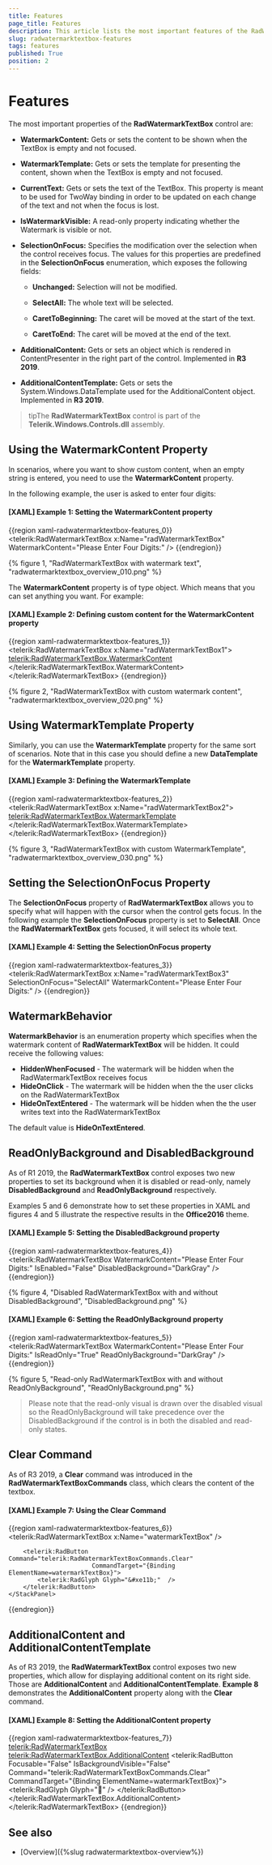 ```yaml
---
title: Features
page_title: Features
description: This article lists the most important features of the RadWatermarkTextBox.
slug: radwatermarktextbox-features
tags: features
published: True
position: 2
---
```


# Features

The most important properties of the __RadWatermarkTextBox__ control are:      

* __WatermarkContent:__ Gets or sets the content to be shown when the TextBox is empty and not focused.

* __WatermarkTemplate:__ Gets or sets the template for presenting the content, shown when the TextBox is empty and not focused.

* __CurrentText:__ Gets or sets the text of the TextBox. This property is meant to be used for TwoWay binding in order to be updated on each change of the text and not when the focus is lost.

* __IsWatermarkVisible:__ A read-only property indicating whether the Watermark is visible or not.

* __SelectionOnFocus:__ Specifies the modification over the selection when the control receives focus. The values for this properties are predefined in the __SelectionOnFocus__ enumeration, which exposes the following fields:

	* __Unchanged:__ Selection will not be modified.

	* __SelectAll:__ The whole text will be selected.

	* __CaretToBeginning:__ The caret will be moved at the start of the text.

	* __CaretToEnd:__ The caret will be moved at the end of the text.

* __AdditionalContent:__ Gets or sets an object which is rendered in ContentPresenter in the right part of the control. Implemented in __R3 2019__.

* __AdditionalContentTemplate:__ Gets or sets the System.Windows.DataTemplate used for the AdditionalContent object. Implemented in __R3 2019__.

>tipThe __RadWatermarkTextBox__ control is part of the __Telerik.Windows.Controls.dll__ assembly.

## Using the WatermarkContent Property

In scenarios, where you want to show custom content, when an empty string is entered, you need to use the __WatermarkContent__ property.

In the following example, the user is asked to enter four digits:

#### __[XAML] Example 1: Setting the WatermarkContent property__

{{region xaml-radwatermarktextbox-features_0}}
	<telerik:RadWatermarkTextBox x:Name="radWatermarkTextBox" WatermarkContent="Please Enter Four Digits:" />
{{endregion}}

{% figure 1, "RadWatermarkTextBox with watermark text", "radwatermarktextbox_overview_010.png" %}

The __WatermarkContent__ property is of type object. Which means that you can set anything you want. For example:

#### __[XAML] Example 2: Defining custom content for the WatermarkContent property__

{{region xaml-radwatermarktextbox-features_1}}
	<telerik:RadWatermarkTextBox x:Name="radWatermarkTextBox1">
	    <telerik:RadWatermarkTextBox.WatermarkContent>
	        <StackPanel Orientation="Horizontal">
	            <Image Source="/Silverlight.Help.RadMaskedTextBox;component/Images/EURFlag.png" />
	            <TextBlock Margin="3,0,0,0" Text="Please Enter Four Digits" />
	        </StackPanel>
	    </telerik:RadWatermarkTextBox.WatermarkContent>
	</telerik:RadWatermarkTextBox>
{{endregion}}

{% figure 2, "RadWatermarkTextBox with custom watermark content", "radwatermarktextbox_overview_020.png" %}

## Using WatermarkTemplate Property

Similarly, you can use the __WatermarkTemplate__ property for the same sort of scenarios. Note that in this case you should define a new __DataTemplate__ for the __WatermarkTemplate__ property.

#### __[XAML] Example 3: Defining the WatermarkTemplate__

{{region xaml-radwatermarktextbox-features_2}}
	<telerik:RadWatermarkTextBox x:Name="radWatermarkTextBox2">
	    <telerik:RadWatermarkTextBox.WatermarkTemplate>
	        <DataTemplate>
	            <StackPanel Orientation="Horizontal">
	                <Image Source="/Silverlight.Help.RadMaskedTextBox;component/Images/EURFlag.png" />
	                <TextBlock Margin="3,0,0,0" Text="Please Enter Four Digits" />
	            </StackPanel>
	        </DataTemplate>
	    </telerik:RadWatermarkTextBox.WatermarkTemplate>
	</telerik:RadWatermarkTextBox>
{{endregion}}

{% figure 3, "RadWatermarkTextBox with custom WatermarkTemplate", "radwatermarktextbox_overview_030.png" %}

## Setting the SelectionOnFocus Property

The __SelectionOnFocus__ property of __RadWatermarkTextBox__ allows you to specify what will happen with the cursor when the control gets focus. In the following example the __SelectionOnFocus__ property is set to __SelectAll__. Once the __RadWatermarkTextBox__ gets focused, it will select its whole text.

#### __[XAML] Example 4: Setting the SelectionOnFocus property__

{{region xaml-radwatermarktextbox-features_3}}
	<telerik:RadWatermarkTextBox x:Name="radWatermarkTextBox3" 
	                             SelectionOnFocus="SelectAll"
	                             WatermarkContent="Please Enter Four Digits:" />
{{endregion}}

## WatermarkBehavior

__WatermarkBehavior__ is an enumeration property which specifies when the watermark content of __RadWatermarkTextBox__ will be hidden.  It could receive the following values:

* __HiddenWhenFocused__ - The watermark will be hidden when the RadWatermarkTextBox receives focus
* __HideOnClick__ - The watermark will be hidden when the the user clicks on the RadWatermarkTextBox
* __HideOnTextEntered__ - The watermark will be hidden when the the user writes text into the RadWatermarkTextBox

The default value is __HideOnTextEntered__.

## ReadOnlyBackground and DisabledBackground

As of R1 2019, the __RadWatermarkTextBox__ control exposes two new properties to set its background when it is disabled or read-only, namely **DisabledBackground** and **ReadOnlyBackground** respectively.

Examples 5 and 6 demonstrate how to set these properties in XAML and figures 4 and 5 illustrate the respective results in the **Office2016** theme.

#### __[XAML] Example 5: Setting the DisabledBackground property__

{{region xaml-radwatermarktextbox-features_4}}
        <telerik:RadWatermarkTextBox WatermarkContent="Please Enter Four Digits:" IsEnabled="False" DisabledBackground="DarkGray" />
{{endregion}}

{% figure 4, "Disabled RadWatermarkTextBox with and without DisabledBackground", "DisabledBackground.png" %}

#### __[XAML] Example 6: Setting the ReadOnlyBackground property__

{{region xaml-radwatermarktextbox-features_5}}
        <telerik:RadWatermarkTextBox WatermarkContent="Please Enter Four Digits:" IsReadOnly="True" ReadOnlyBackground="DarkGray" />
{{endregion}}

{% figure 5, "Read-only RadWatermarkTextBox with and without ReadOnlyBackground", "ReadOnlyBackground.png" %}

>Please note that the read-only visual is drawn over the disabled visual so the ReadOnlyBackground will take precedence over the DisabledBackground if the control is in both the disabled and read-only states.

## Clear Command

As of R3 2019, a __Clear__ command was introduced in the __RadWatermarkTextBoxCommands__ class, which clears the content of the textbox. 

#### __[XAML] Example 7: Using the Clear Command__
{{region xaml-radwatermarktextbox-features_6}}
	<StackPanel>
        <telerik:RadWatermarkTextBox x:Name="watermarkTextBox" />

        <telerik:RadButton Command="telerik:RadWatermarkTextBoxCommands.Clear"
                           CommandTarget="{Binding ElementName=watermarkTextBox}">
            <telerik:RadGlyph Glyph="&#xe11b;"  />
        </telerik:RadButton>
    </StackPanel>
{{endregion}}

## AdditionalContent and AdditionalContentTemplate

As of R3 2019, the __RadWatermarkTextBox__ control exposes two new properties, which allow for displaying additional content on its right side. Those are __AdditionalContent__ and __AdditionalContentTemplate__. __Example 8__ demonstrates the __AdditionalContent__ property along with the __Clear__ command.

#### __[XAML] Example 8: Setting the AdditionalContent property__
{{region xaml-radwatermarktextbox-features_7}}
	<telerik:RadWatermarkTextBox>
		<telerik:RadWatermarkTextBox.AdditionalContent>
			<telerik:RadButton Focusable="False"
							   IsBackgroundVisible="False"
							   Command="telerik:RadWatermarkTextBoxCommands.Clear"
							   CommandTarget="{Binding ElementName=watermarkTextBox}">
				<telerik:RadGlyph Glyph="&#xe11b;"  />
			</telerik:RadButton>
		</telerik:RadWatermarkTextBox.AdditionalContent>
	</telerik:RadWatermarkTextBox>
{{endregion}}

## See also

* [Overview]({%slug radwatermarktextbox-overview%})